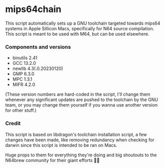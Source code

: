 # mips64chain

This script automatically sets up a GNU toolchain targeted towards mips64 systems in Apple Sillicon Macs, specifically for N64 source compilation. This script is meant to be used with M64, but can be used elsewhere.

### Components and versions

- binutils 2.41
- GCC 13.2.0
- newlib 4.3(.0.20230120)
- GMP 6.3.0
- MPC 1.3.1
- MIFR 4.2.0

(These version numbers are hard-coded in the script, I'll change them whenever any significant updates are pushed to the toolchain by the GNU team, or you may change them yourself if you wanna use another version for other stuff.)

### Credit

This script is based on libdragon's toolchain installation script, a few changes have been made, like removing redundancy when checking for darwin since this script is intended to be ran on Macs.

Huge props to them for everything they're doing and big shoutouts to the N64brew community for their giant efforts 👏🏼
